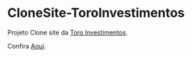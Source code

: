# CloneSite-ToroInvestimentos

Projeto Clone site da <a href="https://www.toroinvestimentos.com.br/">Toro Investimentos</a>.

Confira <a href="https://github.com/wandersondefariasprogramador/">Aqui</a>.
